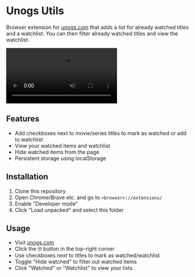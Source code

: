 # Unogs Utils

Browser extension for [unogs.com](https://unogs.com) that adds a list for already watched titles and a watchlist. You can then filter already watched titles and view the watchlist.

![Demo](demo.mp4)

## Features

- Add checkboxes next to movie/series titles to mark as watched or add to watchlist
- View your watched items and watchlist
- Hide watched items from the page
- Persistent storage using localStorage

## Installation

1. Clone this repository
2. Open Chrome/Brave etc. and go to `<browser>://extensions/`
3. Enable "Developer mode"
4. Click "Load unpacked" and select this folder

## Usage

- Visit [unogs.com](https://unogs.com)
- Click the 🤓 button in the top-right corner
- Use checkboxes next to titles to mark as watched/watchlist
- Toggle "Hide watched" to filter out watched items
- Click "Watched" or "Watchlist" to view your lists

